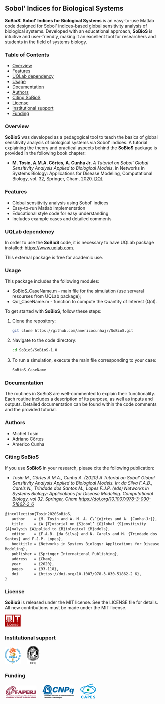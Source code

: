 ## Sobol' Indices for Biological Systems

**SoBioS: Sobol' Indices for Biological Systems** is an easy-to-use Matlab code designed for Sobol' indices-based global sensitivity analysis of biological systems. Developed with an educational approach, **SoBioS** is intuitive and user-friendly, making it an excellent tool for researchers and students in the field of systems biology.

### Table of Contents
- [Overview](#overview)
- [Features](#features)
- [UQLab dependency](#uqlab-dependency)
- [Usage](#usage)
- [Documentation](#documentation)
- [Authors](#authors)
- [Citing SoBioS](#citing-sobios)
- [License](#license)
- [Institutional support](#institutional-support)
- [Funding](#funding)

### Overview
**SoBioS** was developed as a pedagogical tool to teach the basics of global sensitivity analysis of biological systems via Sobol' indices. A tutorial explaining the theory and practical aspects behind the **SoBioS** package is provided in the following book chapter:
- **M. Tosin, A.M.A. Côrtes, A. Cunha Jr**, *A Tutorial on Sobol’ Global Sensitivity Analysis Applied to Biological Models*, in Networks in Systems Biology: Applications for Disease Modeling, Computational Biology, vol. 32, Springer, Cham, 2020. <a href="https://doi.org/10.1007/978-3-030-51862-2_6" target="_blank">DOI</a>. 

### Features
- Global sensitivity analysis using Sobol' indices
- Easy-to-run Matlab implementation
- Educational style code for easy understanding
- Includes example cases and detailed comments

### UQLab dependency
In order to use the **SoBioS** code, it is necessary to have UQLab package installed:
<a href="https://www.uqlab.com" target="_blank">https://www.uqlab.com</a>. 

This external package is free for academic use.

### Usage
This package includes the following modules:
- SoBioS_CaseName.m - main file for the simulation (use servaral resourses from UQLab package);
- QoI_CaseName.m - function to compute the Quantity of Interest (QoI).

To get started with **SoBioS**, follow these steps:
1. Clone the repository:
   ```bash
   git clone https://github.com/americocunhajr/SoBioS.git
   ```
2. Navigate to the code directory:
   ```bash
   cd SoBioS/SoBioS-1.0
   ```
3. To run a simulation, execute the main file corresponding to your case:
   ```bash
   SoBioS_CaseName
   ```

### Documentation
The routines in SoBioS are well-commented to explain their functionality. Each routine includes a description of its purpose, as well as inputs and outputs. Detailed documentation can be found within the code comments and the provided tutorial.

### Authors
- Michel Tosin
- Adriano Côrtes
- Americo Cunha

### Citing SoBioS
If you use **SoBioS** in your research, please cite the following publication:
- *Tosin M., Côrtes A.M.A., Cunha A. (2020) A Tutorial on Sobol’ Global Sensitivity Analysis Applied to Biological Models. In: da Silva F.A.B., Carels N., Trindade dos Santos M., Lopes F.J.P. (eds) Networks in Systems Biology: Applications for Disease Modeling. Computational Biology, vol 32. Springer, Cham https://doi.org/10.1007/978-3-030-51862-2_6*

```
@incollection{Tosin2020SoBioS,
   author    = {M. Tosin and A. M. A. C\ˆ{o}rtes and A. {Cunha~Jr}},
   title     = {A {T}utorial on {S}obol’ {G}lobal {S}ensitivity {A}nalysis {A}pplied to {B}iological {M}odels},
   editor    = {F.A.B. {da Silva} and N. Carels and M. {Trindade dos Santos} and F.J.P. Lopes},
   booktitle = {Networks in Systems Biology: Applications for Disease Modeling},
   publisher = {Springer International Publishing},
   address   = {Cham},
   year      = {2020},
   pages     = {93-118},
   doi       = {https://doi.org/10.1007/978-3-030-51862-2_6},
}
```

### License

**SoBioS** is released under the MIT license. See the LICENSE file for details. All new contributions must be made under the MIT license.

<img src="logo/mit_license_red.png" width="10%"> 

### Institutional support

<img src="logo/logo_uerj_color.jpeg" width="10%"> &nbsp; &nbsp; <img src="logo/logo_ufrj.png" width="8%">

### Funding

<img src="logo/faperj.jpg" width="20%"> &nbsp; &nbsp; <img src="logo/cnpq.png" width="20%"> &nbsp; &nbsp; <img src="logo/capes.png" width="10%">
